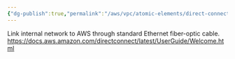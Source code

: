 ```yaml
---
{"dg-publish":true,"permalink":"/aws/vpc/atomic-elements/direct-connect/","tags":["direct_connect"]}
---
```



Link internal network to AWS through standard Ethernet fiber-optic cable.
https://docs.aws.amazon.com/directconnect/latest/UserGuide/Welcome.html

